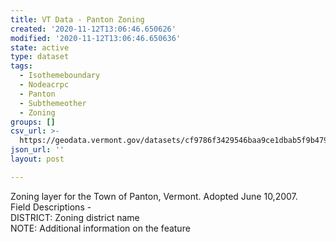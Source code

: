 ```yaml
---
title: VT Data - Panton Zoning
created: '2020-11-12T13:06:46.650626'
modified: '2020-11-12T13:06:46.650636'
state: active
type: dataset
tags:
  - Isothemeboundary
  - Nodeacrpc
  - Panton
  - Subthemeother
  - Zoning
groups: []
csv_url: >-
  https://geodata.vermont.gov/datasets/cf9786f3429546baa9ce1dbab5f9b479_0.csv?outSR=%7B%22latestWkid%22%3A3857%2C%22wkid%22%3A102100%7D
json_url: ''
layout: post

---
```

<div>Zoning layer for the Town of Panton, Vermont. Adopted June 10,2007.</div><div>Field Descriptions -<br />DISTRICT: Zoning district name<br />NOTE: Additional information on the feature<br /></div>
